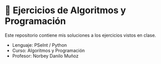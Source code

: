 # 🧠 Ejercicios de Algoritmos y Programación

Este repositorio contiene mis soluciones a los ejercicios vistos en clase.
- Lenguaje: PSeInt / Python
- Curso: Algoritmos y Programación
- Profesor: Norbey Danilo Muñoz
